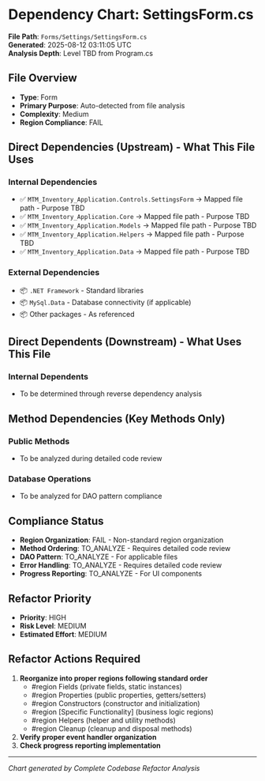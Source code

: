 # Dependency Chart: SettingsForm.cs

**File Path**: `Forms/Settings/SettingsForm.cs`  
**Generated**: 2025-08-12 03:11:05 UTC  
**Analysis Depth**: Level TBD from Program.cs  

## File Overview
- **Type**: Form
- **Primary Purpose**: Auto-detected from file analysis
- **Complexity**: Medium
- **Region Compliance**: FAIL

## Direct Dependencies (Upstream) - What This File Uses
### Internal Dependencies
- ✅ `MTM_Inventory_Application.Controls.SettingsForm` → Mapped file path - Purpose TBD
- ✅ `MTM_Inventory_Application.Core` → Mapped file path - Purpose TBD
- ✅ `MTM_Inventory_Application.Models` → Mapped file path - Purpose TBD
- ✅ `MTM_Inventory_Application.Helpers` → Mapped file path - Purpose TBD
- ✅ `MTM_Inventory_Application.Data` → Mapped file path - Purpose TBD

### External Dependencies
- 📦 `.NET Framework` - Standard libraries
- 📦 `MySql.Data` - Database connectivity (if applicable)
- 📦 Other packages - As referenced

## Direct Dependents (Downstream) - What Uses This File  
### Internal Dependents
- To be determined through reverse dependency analysis

## Method Dependencies (Key Methods Only)
### Public Methods
- To be analyzed during detailed code review

### Database Operations
- To be analyzed for DAO pattern compliance

## Compliance Status
- **Region Organization**: FAIL - Non-standard region organization
- **Method Ordering**: TO_ANALYZE - Requires detailed code review
- **DAO Pattern**: TO_ANALYZE - For applicable files
- **Error Handling**: TO_ANALYZE - Requires detailed code review
- **Progress Reporting**: TO_ANALYZE - For UI components

## Refactor Priority
- **Priority**: HIGH
- **Risk Level**: MEDIUM
- **Estimated Effort**: MEDIUM

## Refactor Actions Required
1. **Reorganize into proper regions following standard order**
   - #region Fields (private fields, static instances)
   - #region Properties (public properties, getters/setters)
   - #region Constructors (constructor and initialization)
   - #region [Specific Functionality] (business logic regions)
   - #region Helpers (helper and utility methods)
   - #region Cleanup (cleanup and disposal methods)
2. **Verify proper event handler organization**
3. **Check progress reporting implementation**

---
*Chart generated by Complete Codebase Refactor Analysis*